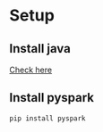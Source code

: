 # Setup
## Install java
[Check here](https://www.oracle.com/technetwork/java/javase/downloads/jdk12-downloads-5295953.html)

## Install pyspark
```{python}
pip install pyspark
```

